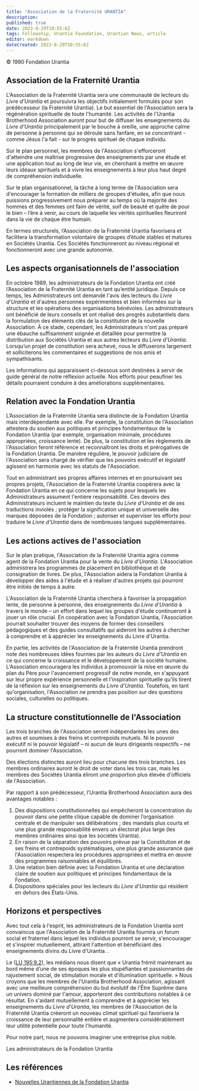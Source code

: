 ```yaml
---
title: "Association de la Fraternité URANTIA"
description: 
published: true
date: 2023-8-29T10:55:6Z
tags: Fellowship, Urantia Foundation, Urantian News, article
editor: markdown
dateCreated: 2023-8-29T10:55:6Z
---
```


<p class="v-card v-sheet theme--light grey lighten-3 px-2">© 1990 Fondation Urantia</p>



## Association de la Fraternité Urantia

L'Association de la Fraternité Urantia sera une communauté de lecteurs du _Livre d'Urantia_ et poursuivra les objectifs initialement formulés pour son prédécesseur (la Fraternité Urantia). Le but essentiel de l'Association sera la régénération spirituelle de toute l'humanité. Les activités de l'Urantia Brotherhood Association auront pour but de diffuser les enseignements du _Livre d'Urantia_ principalement par le bouche à oreille, une approche calme de personne à personne qui se déroule sans fanfare, en se concentrant - comme Jésus l'a fait - sur le progrès spirituel de chaque individu.

Sur le plan personnel, les membres de l'Association s'efforceront d'atteindre une maîtrise progressive des enseignements par une étude et une application tout au long de leur vie, en cherchant à mettre en œuvre leurs idéaux spirituels et à vivre les enseignements à leur plus haut degré de compréhension individuelle.

Sur le plan organisationnel, la tâche à long terme de l'Association sera d'encourager la formation de milliers de groupes d'études, afin que nous puissions progressivement nous préparer au temps où la majorité des hommes et des femmes ont faim de vérité, soif de beauté et quête de pour le bien – l’ère à venir, au cours de laquelle les vérités spirituelles fleuriront dans la vie de chaque être humain.

En termes structurels, l’Association de la Fraternité Urantia favorisera et facilitera la transformation volontaire de groupes d’étude stables et matures en Sociétés Urantia. Ces Sociétés fonctionneront au niveau régional et fonctionneront avec une grande autonomie.

## Les aspects organisationnels de l'association

En octobre 1989, les administrateurs de la Fondation Urantia ont créé l’Association de la Fraternité Urantia en tant qu’entité juridique. Depuis ce temps, les Administrateurs ont demandé l'avis des lecteurs du _Livre d'Urantia_ et d'autres personnes expérimentées et bien informées sur la structure et les opérations des organisations bénévoles. Les administrateurs ont bénéficié de leurs conseils et ont réalisé des progrès substantiels dans la formulation des éléments clés de la constitution de la nouvelle Association. À ce stade, cependant, les Administrateurs n'ont pas préparé une ébauche suffisamment soignée et détaillée pour permettre la distribution aux Sociétés Urantia et aux autres lecteurs du _Livre d'Urantia_. Lorsqu’un projet de constitution sera achevé, nous le diffuserons largement et solliciterons les commentaires et suggestions de nos amis et sympathisants.

Les informations qui apparaissent ci-dessous sont destinées à servir de guide général de notre réflexion actuelle. Nos efforts pour peaufiner les détails pourraient conduire à des améliorations supplémentaires.

## Relation avec la Fondation Urantia

L’Association de la Fraternité Urantia sera distincte de la Fondation Urantia mais interdépendante avec elle. Par exemple, la constitution de l'Association attestera du soutien aux politiques et principes fondamentaux de la Fondation Urantia (par exemple, organisation minimale, procédures appropriées, croissance lente). De plus, la constitution et les règlements de l'Association feront référence et reconnaîtront les droits et prérogatives de la Fondation Urantia. De manière régulière, le pouvoir judiciaire de l'Association sera chargé de vérifier que les pouvoirs exécutif et législatif agissent en harmonie avec les statuts de l'Association.

Tout en administrant ses propres affaires internes et en poursuivant ses propres projets, l'Association de la Fraternité Urantia coopérera avec la Fondation Urantia en ce qui concerne les sujets pour lesquels les Administrateurs assument l'entière responsabilité. Ces devoirs des Administrateurs incluent le maintien du texte du _Livre d'Urantia_ et de ses traductions inviolés ; protéger la signification unique et universelle des marques déposées de la Fondation ; autoriser et superviser les efforts pour traduire le _Livre d'Urantia_ dans de nombreuses langues supplémentaires.

## Les actions actives de l'association

Sur le plan pratique, l'Association de la Fraternité Urantia agira comme agent de la Fondation Urantia pour la vente du _Livre d'Urantia_. L'Association administrera les programmes de placement en bibliothèque et de consignation de livres. De plus, l'Association aidera la Fondation Urantia à développer des aides à l'étude et à réaliser d'autres projets qui pourront être initiés de temps à autre.

L'Association de la Fraternité Urantia cherchera à favoriser la propagation lente, de personne à personne, des enseignements du _Livre d'Urantia_ à travers le monde – un effort dans lequel les groupes d'étude continueront à jouer un rôle crucial. En coopération avec la Fondation Urantia, l'Association pourrait souhaiter trouver des moyens de former des conseillers pédagogiques et des guides consultatifs qui aideront les autres à chercher à comprendre et à apprécier les enseignements du Livre d'Urantia.

En partie, les activités de l'Association de la Fraternité Urantia prendront note des nombreuses idées fournies par les auteurs du _Livre d'Urantia_ en ce qui concerne la croissance et le développement de la société humaine. L'Association encouragera les individus à promouvoir la mise en œuvre du plan du Père pour l'avancement progressif de notre monde, en s'appuyant sur leur propre expérience personnelle et l'inspiration spirituelle qu'ils tirent de la réflexion sur les enseignements du _Livre d'Urantia_. Toutefois, en tant qu'organisation, l'Association ne prendra pas position sur des questions sociales, culturelles ou politiques.

## La structure constitutionnelle de l'Association

Les trois branches de l'Association seront indépendantes les unes des autres et soumises à des freins et contrepoids mutuels. Ni le pouvoir exécutif ni le pouvoir législatif – ni aucun de leurs dirigeants respectifs – ne pourront dominer l'Association.

Des élections distinctes auront lieu pour chacune des trois branches. Les membres ordinaires auront le droit de voter dans les trois cas, mais les membres des Sociétés Urantia éliront une proportion plus élevée d'officiels de l'Association.

Par rapport à son prédécesseur, l’Urantia Brotherhood Association aura des avantages notables :

1. Des dispositions constitutionnelles qui empêcheront la concentration du pouvoir dans une petite clique capable de dominer l’organisation centrale et de manipuler ses délibérations ; des mandats plus courts et une plus grande responsabilité envers un électorat plus large (les membres ordinaires ainsi que les sociétés Urantia).
2. En raison de la séparation des pouvoirs prévue par la Constitution et de ses freins et contrepoids systématiques, une plus grande assurance que l'Association respectera les procédures appropriées et mettra en œuvre des programmes raisonnables et équilibrés.
3. Une relation bien définie avec la Fondation Urantia et une déclaration claire de soutien aux politiques et principes fondamentaux de la Fondation.
4. Dispositions spéciales pour les lecteurs du _Livre d'Urantia_ qui résident en dehors des États-Unis.

## Horizons et perspectives

Avec tout cela à l'esprit, les administrateurs de la Fondation Urantia sont convaincus que l'Association de la Fraternité Urantia fournira un forum social et fraternel dans lequel les individus pourront se servir, s'encourager et s'inspirer mutuellement, attirant l'attention et bénéficiant des enseignements divins du Livre d'Urantia. .

Le ([LU 195:9.2](/fr/The_Urantia_Book/195#p9_2)), les médians nous disent que « Urantia frémit maintenant au bord même d’une de ses époques les plus stupéfiantes et passionnantes de rajustement social, de stimulation morale et d’illumination spirituelle. » Nous croyons que les membres de l'Urantia Brotherhood Association, agissant avec une meilleure compréhension du but évolutif de l'Être Suprême dans un univers dominé par l'amour, apporteront des contributions notables à ce résultat. En s'aidant mutuellement à comprendre et à apprécier les enseignements du _Livre d'Urantia_, les membres de l'Association de la Fraternité Urantia créeront un nouveau climat spirituel qui favorisera la croissance de leur personnalité entière et augmentera considérablement leur utilité potentielle pour toute l'humanité.

Pour notre part, nous ne pouvons imaginer une entreprise plus noble.

Les administrateurs de la Fondation Urantia


## Les références

- [Nouvelles Urantiennes de la Fondation Urantia](https://www.urantia.org/news/1990-10)

